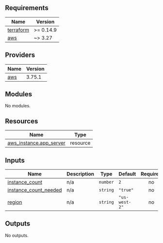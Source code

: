 <!-- BEGIN_TF_DOCS -->
## Requirements

| Name | Version |
|------|---------|
| <a name="requirement_terraform"></a> [terraform](#requirement\_terraform) | >= 0.14.9 |
| <a name="requirement_aws"></a> [aws](#requirement\_aws) | ~> 3.27 |

## Providers

| Name | Version |
|------|---------|
| <a name="provider_aws"></a> [aws](#provider\_aws) | 3.75.1 |

## Modules

No modules.

## Resources

| Name | Type |
|------|------|
| [aws_instance.app_server](https://registry.terraform.io/providers/hashicorp/aws/latest/docs/resources/instance) | resource |

## Inputs

| Name | Description | Type | Default | Required |
|------|-------------|------|---------|:--------:|
| <a name="input_instance_count"></a> [instance\_count](#input\_instance\_count) | n/a | `number` | `2` | no |
| <a name="input_instance_count_needed"></a> [instance\_count\_needed](#input\_instance\_count\_needed) | n/a | `string` | `"true"` | no |
| <a name="input_region"></a> [region](#input\_region) | n/a | `string` | `"us-west-2"` | no |

## Outputs

No outputs.
<!-- END_TF_DOCS -->